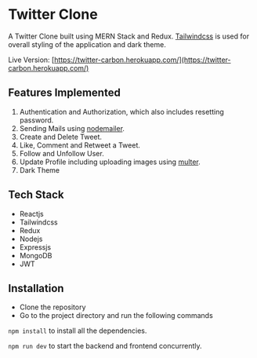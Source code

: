 # Twitter Clone

A Twitter Clone built using MERN Stack and Redux. [Tailwindcss](https://www.tailwindcss.com) is used for overall styling of the application and dark theme.

Live Version: [https://twitter-carbon.herokuapp.com/](https://twitter-carbon.herokuapp.com/)

## Features Implemented

1. Authentication and Authorization, which also includes resetting password.
2. Sending Mails using [nodemailer](https://nodemailer.com/about/).
3. Create and Delete Tweet.
4. Like, Comment and Retweet a Tweet.
5. Follow and Unfollow User.
6. Update Profile including uploading images using [multer](https://www.npmjs.com/package/multer).
7. Dark Theme

## Tech Stack

- Reactjs
- Tailwindcss
- Redux
- Nodejs
- Expressjs
- MongoDB
- JWT

## Installation

- Clone the repository
- Go to the project directory and run the following commands

`npm install` to install all the dependencies.

`npm run dev` to start the backend and frontend concurrently.
